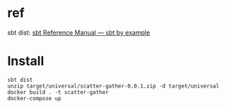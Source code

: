 # ref
sbt dist:
[sbt Reference Manual — sbt by example](https://www.scala-sbt.org/1.x/docs/sbt-by-example.html#Reload+and+create+a+.zip+distribution)


# Install
```
sbt dist
unzip target/universal/scatter-gather-0.0.1.zip -d target/universal
docker build . -t scatter-gather
docker-compose up
```
